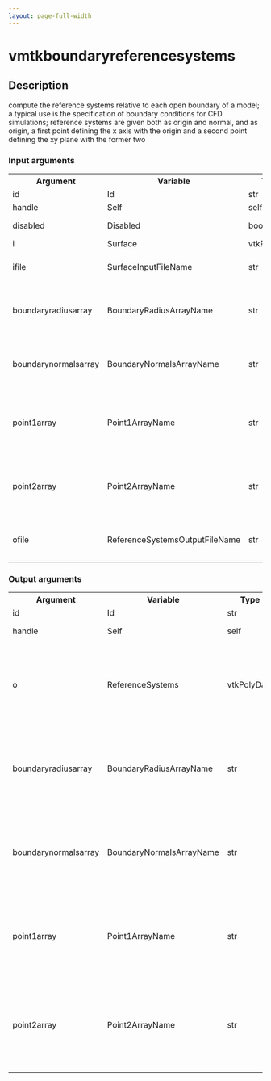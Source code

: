 ```yaml
---
layout: page-full-width
---
```

<h1>vmtkboundaryreferencesystems</h1>
<h2>Description</h2>
compute the reference systems relative to each open boundary of a model; a typical use is the specification of boundary conditions for CFD simulations; reference systems are given both as origin and normal, and as origin, a first point defining the x axis with the origin and a second point defining the xy plane with the former two
<h3>Input arguments</h3>
<table class="vmtkscripts">
<tr>
<th>Argument</th><th>Variable</th><th>Type</th><th>Length</th><th>Range</th><th>Default</th><th>Description</th>
</tr>
<tr><td>id</td><td>Id</td><td>str</td><td>1</td><td></td><td>0</td><td>script id</td>
</tr>
<tr><td>handle</td><td>Self</td><td>self</td><td>1</td><td></td><td></td><td>handle to self</td>
</tr>
<tr><td>disabled</td><td>Disabled</td><td>bool</td><td>1</td><td></td><td>0</td><td>disable execution and piping</td>
</tr>
<tr><td>i</td><td>Surface</td><td>vtkPolyData</td><td>1</td><td></td><td></td><td>the input surface</td>
</tr>
<tr><td>ifile</td><td>SurfaceInputFileName</td><td>str</td><td>1</td><td></td><td></td><td>filename for the default Surface reader</td>
</tr>
<tr><td>boundaryradiusarray</td><td>BoundaryRadiusArrayName</td><td>str</td><td>1</td><td></td><td>BoundaryRadius</td><td>name of the array where the mean radius of each boundary has to be stored</td>
</tr>
<tr><td>boundarynormalsarray</td><td>BoundaryNormalsArrayName</td><td>str</td><td>1</td><td></td><td>BoundaryNormals</td><td>name of the array where outward pointing normals to each boundary have to be stored</td>
</tr>
<tr><td>point1array</td><td>Point1ArrayName</td><td>str</td><td>1</td><td></td><td>Point1</td><td>name of the array where the coordinates of a point of each boundary have to be stored</td>
</tr>
<tr><td>point2array</td><td>Point2ArrayName</td><td>str</td><td>1</td><td></td><td>Point2</td><td>name of the array where the coordinates of a second point of each boundary have to be stored</td>
</tr>
<tr><td>ofile</td><td>ReferenceSystemsOutputFileName</td><td>str</td><td>1</td><td></td><td></td><td>filename for the default ReferenceSystems writer</td>
</tr>
</table>
<h3>Output arguments</h3>
<table class="vmtkscripts">
<tr>
<th>Argument</th><th>Variable</th><th>Type</th><th>Length</th><th>Range</th><th>Default</th><th>Description</th>
</tr>
<tr><td>id</td><td>Id</td><td>str</td><td>1</td><td></td><td>0</td><td>script id</td>
</tr>
<tr><td>handle</td><td>Self</td><td>self</td><td>1</td><td></td><td></td><td>handle to self</td>
</tr>
<tr><td>o</td><td>ReferenceSystems</td><td>vtkPolyData</td><td>1</td><td></td><td></td><td>the output reference systems, given as points coinciding with the origins</td>
</tr>
<tr><td>boundaryradiusarray</td><td>BoundaryRadiusArrayName</td><td>str</td><td>1</td><td></td><td>BoundaryRadius</td><td>name of the array where the mean radius of each boundary has to be stored</td>
</tr>
<tr><td>boundarynormalsarray</td><td>BoundaryNormalsArrayName</td><td>str</td><td>1</td><td></td><td>BoundaryNormals</td><td>name of the array where outward pointing normals to each boundary are stored</td>
</tr>
<tr><td>point1array</td><td>Point1ArrayName</td><td>str</td><td>1</td><td></td><td>Point1</td><td>name of the array where the coordinates of a point of each boundary are stored</td>
</tr>
<tr><td>point2array</td><td>Point2ArrayName</td><td>str</td><td>1</td><td></td><td>Point2</td><td>name of the array where the coordinates of a second point of each boundary are stored</td>
</tr>
</table>

